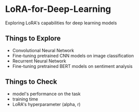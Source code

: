 # LoRA-for-Deep-Learning
Exploring LoRA's capabilities for deep learning models

## Things to Explore
- Convolutional Neural Network
- Fine-tuning pretrained CNN models on image classification
- Recurrent Neural Network
- Fine-tuning pretrained BERT models on sentiment analysis

## Things to Check
- model's performance on the task
- training time
- LoRA's hyperparameter (alpha, r)


